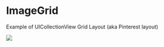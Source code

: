 # ImageGrid
Example of UICollectionView Grid Layout (aka Pinterest layout)

![](https://github.com/almas73/ImageGrid/blob/master/demo.gif)
